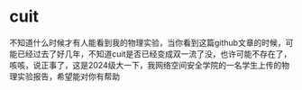 # cuit
不知道什么时候才有人能看到我的物理实验，当你看到这篇github文章的时候，可能已经过去了好几年，不知道cuit是否已经变成双一流了没，也许可能不存在了，咳咳，说正事了，这是2024级大一下，我网络空间安全学院的一名学生上传的物理实验报告，希望能对你有帮助
